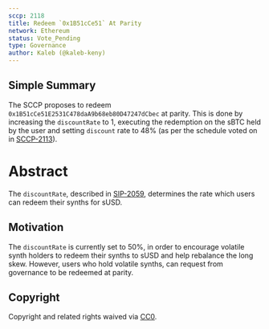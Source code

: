 ```yaml
---
sccp: 2118
title: Redeem `0x1B51cCe51` At Parity
network: Ethereum
status: Vote_Pending
type: Governance
author: Kaleb (@kaleb-keny)
---
```


## Simple Summary

The SCCP proposes to redeem `0x1B51cCe51E2531C478daA9b68eb80D47247dCbec` at parity. This is done by increasing the `discountRate` to 1, executing the redemption on the sBTC held by the user and setting `discount` rate to 48% (as per the schedule voted on in [SCCP-2113](https://sips.synthetix.io/sccp/sccp-2113/)).

# Abstract

The `discountRate`, described in [SIP-2059](https://sips.synthetix.io/sips/sip-2059/),  determines the rate which users can redeem their synths for sUSD.

## Motivation

The `discountRate` is currently set to 50%, in order to encourage volatile synth holders to redeem their synths to sUSD and help rebalance the long skew. However, users who hold volatile synths, can request from governance to be redeemed at parity.

## Copyright

Copyright and related rights waived via [CC0](https://creativecommons.org/publicdomain/zero/1.0/).
